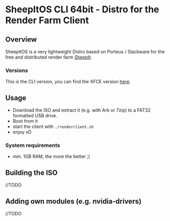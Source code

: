 # SheepItOS CLI 64bit - Distro for the Render Farm Client

## Overview

SheepitOS is a very lightweight Distro based on Porteus / Slackware for the free and distributed render farm [SheepIt](https://www.sheepit-renderfarm.com).

### Versions

This is the CLI version, you can find the XFCE version [here](https://github.com/zocker-160/SheepitOS/tree/master).

## Usage

 - Download the ISO and extract it (e.g. with Ark or 7zip) to a FAT32 formatted USB drive.
 - Boot from it
 - start the client with `./renderclient.sh`
 - enjoy xD

### System requirements

 - min. 1GB RAM, the more the better ;)

## Building the ISO

//TODO

## Adding own modules (e.g. nvidia-drivers)

//TODO